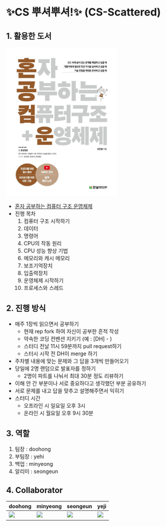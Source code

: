 # ✨CS 뿌셔뿌셔!✨ (CS-Scattered)
## 1. 활용한 도서
<img src="image.png" width="300" height="400"/>  
<br>  

- [혼자 공부하는 컴퓨터 구조 운영체제](https://hongong.hanbit.co.kr/%EC%BB%B4%ED%93%A8%ED%84%B0-%EA%B5%AC%EC%A1%B0-%EC%9A%B4%EC%98%81%EC%B2%B4%EC%A0%9C/)
- 진행 목차
  1. 컴퓨터 구조 시작하기
  2. 데이터
  3. 명령어
  4. CPU의 작동 원리
  5. CPU 성능 향상 기법
  6. 메모리와 캐시 메모리
  7. 보조기억장치
  8. 입출력장치
  9. 운영체제 시작하기
  10. 프로세스와 스레드

## 2. 진행 방식
- 매주 1장씩 읽으면서 공부하기 
  - 현재 rep fork 하여 자신이 공부한 흔적 작성
  - 약속한 코딩 컨벤션 지키기 (예 : [DH] - )
  - 스터디 전날 11시 59분까지 pull request하기
  - 스터시 시작 전 DH이 merge 하기
- 주차별 내용에 맞는 문제와 그 답을 3개씩 만들어오기
- 당일에 2명 랜덤으로 발표자를 정하기
  - 2명이 파트를 나눠서 최대 30분 정도 리뷰하기
- 이해 안 간 부분이나 서로 중요하다고 생각했던 부분 공유하기
- 서로 문제를 내고 답을 맞추고 설명해주면서 익히기
- 스터디 시간
  - 오프라인 시 일요일 오후 3시
  - 온라인 시 월요일 오후 9시 30분

## 3. 역할
1. 팀장 : doohong
2. 부팀장 : yehi
3. 백업 : minyeong
4. 알리미 : seongeun

## 4. Collaborator
| doohong | minyeong | seongeun | yeji |
| --- | --- | --- | --- |
| <a href="https://github.com/dhkang"><img src="https://github.com/dhkang.png" width="100"></a> | <a href="https://github.com/minyeong981"><img src="https://github.com/minyeong981.png" width="100"></a> | <a href="https://github.com/KSE0514"><img src="https://github.com/KSE0514.png" width="100"></a> | <a href="https://github.com/Sophia0705"><img src="https://github.com/Sophia0705.png" width="100"></a> |



